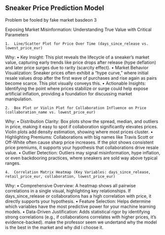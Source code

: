 ## Sneaker Price Prediction Model


Problem be fooled by fake market basdeon 3 


Exposing Market Misinformation: Understanding True Value with Critical Parameters

	1.	Line/Scatter Plot for Price Over Time (days_since_release vs. lowest_price_eur)
Why:
	•	Key Insight: This plot reveals the lifecycle of a sneaker’s market value, capturing early trends like price drops after release (hype deflation) and later price surges due to rarity (scarcity effect).
	•	Market Behavior Visualization: Sneaker prices often exhibit a “hype curve,” where initial resale values drop after the first wave of purchases and rise again as pairs become scarce. This plot visually conveys this.
	•	Actionable Insights: Identifying the point where prices stabilize or surge could help expose artificial inflation, providing a foundation for discussing market manipulation.

	2.	Box Plot or Violin Plot for Collaboration Influence on Price (collaboration_name vs. lowest_price_eur)
Why:
	•	Distribution Clarity: Box plots show the spread, median, and outliers in price, making it easy to spot if collaboration significantly elevates prices. Violin plots add density estimation, showing where most prices cluster.
	•	Highlighting Premiums: Collaborations with big names like Travis Scott or Off-White often cause sharp price increases. If the plot shows consistent price premiums, it supports your hypothesis that collaborations drive resale value.
	•	Outlier Detection: Outliers may signal misinformation, hype inflation, or even backdooring practices, where sneakers are sold way above typical ranges.


	4.	Correlation Matrix Heatmap (Key Variables: days_since_release, retail_price_eur, collaboration, lowest_price_eur)
Why:
	•	Comprehensive Overview: A heatmap shows all pairwise correlations in a single visual, highlighting key relationships. If days_since_release or collaborations has a high correlation with price, it directly supports your hypothesis.
	•	Feature Selection: Helps determine which variables have the most predictive power for your machine learning models.
	•	Data-Driven Justification: Adds statistical rigor by identifying strong correlations (e.g., if collaborations correlates with higher prices, it’s evidence-backed).
make the professor seem we undertand why the model is the best in the market and why did i choose it.
